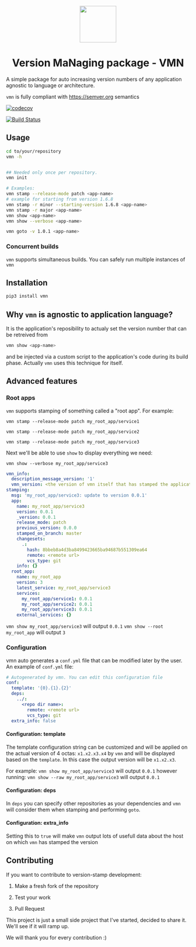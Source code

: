 <p align="center">
  <img width="100" src="https://i.imgur.com/4gUaVKW.png">
  <br>
  <h1 align="center">Version MaNaging package - VMN</h1>
</p>

A simple package for auto increasing version numbers of any application agnostic to language or architecture.

`vmn` is fully compliant with https://semver.org semantics

[![codecov](https://codecov.io/gh/final-israel/vmn/branch/master/graph/badge.svg)](https://codecov.io/gh/final-israel/vmn)

[![Build Status](https://travis-ci.com/final-israel/vmn.svg?branch=master)](https://travis-ci.com/final-israel/vmn)

## Usage

```sh
cd to/your/repository
vmn -h


## Needed only once per repository.
vmn init

# Examples:
vmn stamp --release-mode patch <app-name>
# example for starting from version 1.6.8
vmn stamp -r minor --starting-version 1.6.8 <app-name>
vmn stamp -r major <app-name>
vmn show <app-name>
vmn show --verbose <app-name>

vmn goto -v 1.0.1 <app-name>
```

### Concurrent builds
`vmn`  supports simultaneous builds. You can safely run multiple instances of `vmn`


## Installation

```sh
pip3 install vmn
```

## Why `vmn` is agnostic to application language?
It is the application's reposibility to actualy set the version number that can be retreived from
```sh
vmn show <app-name>
```
and be injected via a custom script to the application's code during its build phase.
Actually `vmn` uses this technique for itself.

## Advanced features
### Root apps

`vmn` supports stamping of something called a "root app". For example:

`vmn stamp --release-mode patch my_root_app/service1`

`vmn stamp --release-mode patch my_root_app/service2`

`vmn stamp --release-mode patch my_root_app/service3`

Next we'll be able to use `show` to display everything we need:

`vmn show --verbose my_root_app/service3`

```yml
vmn_info:
  description_message_version: '1'
  vmn_version: <the version of vmn itself that has stamped the application>
stamping:
  msg: 'my_root_app/service3: update to version 0.0.1'
  app:
    name: my_root_app/service3
    version: 0.0.1
    _version: 0.0.1
    release_mode: patch
    previous_version: 0.0.0
    stamped_on_branch: master
    changesets:
      .:
        hash: 8bbeb8a4d3ba8499423665ba94687b551309ea64
        remote: <remote url>
        vcs_type: git
    info: {}
  root_app:
    name: my_root_app
    version: 3
    latest_service: my_root_app/service3
    services:
      my_root_app/service1: 0.0.1
      my_root_app/service2: 0.0.1
      my_root_app/service3: 0.0.1
    external_services: {}
```

`vmn show my_root_app/service3` will output `0.0.1`
`vmn show --root my_root_app` will output `3`

### Configuration
vmn auto generates a `conf.yml` file that can be modified later by the user. An example of `conf.yml` file:
```yml
# Autogenerated by vmn. You can edit this configuration file
conf:
  template: '{0}.{1}.{2}'
  deps:
    ../:
      <repo dir name>:
        remote: <remote url>
        vcs_type: git
  extra_info: false
```

#### Configuration: template
The template configuration string can be customized and will be applied on the actual version of 4 octas: `x1.x2.x3.x4`
by `vmn` and will be displayed based on the `template`. In this case the output version will be `x1.x2.x3`.

For example:
`vmn show my_root_app/service3` will output `0.0.1`
however running:
`vmn show --raw my_root_app/service3` will output `0.0.1`

#### Configuration: deps
In `deps` you can specify other repositories as your dependencies and `vmn` will consider them when stamping and performing `goto`.

#### Configuration: extra_info
Setting this to `true` will make `vmn` output lots of usefull data about the host on which `vmn` has stamped the version

## Contributing

If you want to contribute to version-stamp development:

1. Make a fresh fork of the repository

2. Test your work

4. Pull Request

This project is just a small side project that I've started, decided to share it. We'll see if it will ramp up.

We will thank you for every contribution :)

